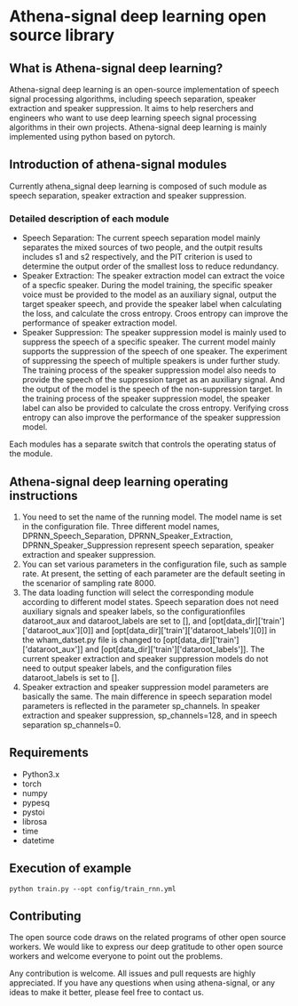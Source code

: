 # Athena-signal deep learning open source library

## What is Athena-signal deep learning?

Athena-signal deep learning is an open-source implementation of speech signal processing algorithms, including speech separation, speaker extraction and speaker suppression. 
It aims to help reserchers and engineers who want to use deep learning speech signal processing algorithms in their own projects. 
Athena-signal deep learning is mainly implemented using python based on pytorch.

## Introduction of athena-signal modules

Currently athena_signal deep learning is composed of such module as speech separation, speaker extraction and speaker suppression.

### Detailed description of each module

- Speech Separation: The current speech separation model mainly separates the mixed sources of two people, and the outpit results includes s1 and s2 respectively, and the PIT criterion is used to determine the output order of the smallest loss to reduce redundancy.
- Speaker Extraction: The speaker extraction model can extract the voice of a specfic speaker. During the model training, the specific speaker voice must be provided to the model as an auxiliary signal, output the target speaker speech, and provide the speaker label when calculating the loss, and calculate the cross entropy. Croos entropy can improve the performance of speaker extraction model.
- Speaker Suppression: The speaker suppression model is mainly used to suppress the speech of a specific speaker. The current model mainly supports the suppression of the speech of one speaker. The experiment of suppressing the speech of multiple speakers is under further study. The training process of the speaker suppression model also needs to provide the speech of the suppression target as an auxiliary signal. And the output of the model is the speech of the non-suppression target. In the training process of the speaker suppression model, the speaker label can also be provided to calculate the cross entropy. Verifying cross entropy can also improve the performance of the speaker suppression model.

Each modules has a separate switch that controls the operating status of the module.

## Athena-signal deep learning operating instructions

1. You need to set the name of the running model. The model name is set in the configuration file. Three different model names, DPRNN_Speech_Separation, DPRNN_Speaker_Extraction, DPRNN_Speaker_Suppression represent speech separation, speaker extraction and speaker suppression.
2. You can set various parameters in the configuration file, such as sample rate. At present, the setting of each parameter are the default seeting in the scenarior of sampling rate 8000.
3. The data loading function will select the corresponding module according to different model states. Speech separation does not need auxiliary signals and speaker labels, so the configurationfiles dataroot_aux and dataroot_labels are set to [], and [opt[data_dir]['train']['dataroot_aux'][0]] and [opt[data_dir]['train']['dataroot_labels'][0]] in the wham_datset.py file is changed to [opt[data_dir]['train']['dataroot_aux']] and [opt[data_dir]['train']['dataroot_labels']]. The current speaker extraction and speaker suppression models do not need to output speaker labels, and the configuration files dataroot_labels is set to [].
4. Speaker extraction and speaker suppression model parameters are basically the same. The main difference in speech separation model parameters is reflected in the parameter sp_channels. In speaker extraction and speaker suppression, sp_channels=128, and in speech separation sp_channels=0.

## Requirements

+ Python3.x
+ torch
+ numpy
+ pypesq
+ pystoi
+ librosa
+ time
+ datetime

## Execution of example

    python train.py --opt config/train_rnn.yml

## Contributing

The open source code draws on the related programs of other open source workers. We would like to express our deep gratitude to other open source workers and welcome everyone to point out the problems.

Any contribution is welcome. All issues and pull requests are highly appreciated.
If you have any questions when using athena-signal, or any ideas to make it better, 
please feel free to contact us.